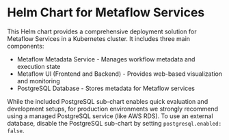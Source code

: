 # Helm Chart for Metaflow Services

This Helm chart provides a comprehensive deployment solution for Metaflow Services in a Kubernetes cluster. It includes three main components:

* Metaflow Metadata Service - Manages workflow metadata and execution state
* Metaflow UI (Frontend and Backend) - Provides web-based visualization and monitoring
* PostgreSQL Database - Stores metadata for Metaflow services

While the included PostgreSQL sub-chart enables quick evaluation and development setups, for production environments we strongly recommend using a managed PostgreSQL service (like AWS RDS). To use an external database, disable the PostgreSQL sub-chart by setting `postgresql.enabled: false`.


